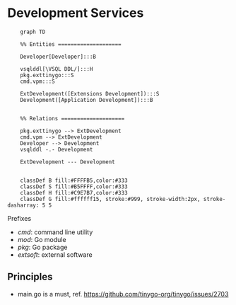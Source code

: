 # Development Services

```mermaid
    graph TD

    %% Entities ====================

    Developer[Developer]:::B

    vsqlddl[\VSQL DDL/]:::H  
    pkg.exttinygo:::S
    cmd.vpm:::S

    ExtDevelopment([Extensions Development]):::S
    Development([Application Development]):::B


    %% Relations ====================

    pkg.exttinygo --> ExtDevelopment
    cmd.vpm --> ExtDevelopment
    Developer --> Development
    vsqlddl -.- Development

    ExtDevelopment --- Development


    classDef B fill:#FFFFB5,color:#333
    classDef S fill:#B5FFFF,color:#333
    classDef H fill:#C9E7B7,color:#333
    classDef G fill:#ffffff15, stroke:#999, stroke-width:2px, stroke-dasharray: 5 5
```

Prefixes
- *cmd*: command line utility
- *mod*: Go module
- *pkg*: Go package
- *extsoft*: external software

## Principles

- main.go is a must, ref. https://github.com/tinygo-org/tinygo/issues/2703
